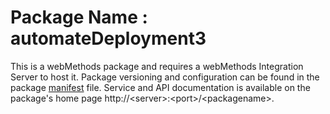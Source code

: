 # Package Name : automateDeployment3
This is a webMethods package and requires a webMethods Integration Server to host it. Package versioning and configuration can be found in the package [manifest](./automateDeployment3/manifest.v3) file. Service and API documentation is available on the package's home page http://&lt;server&gt;:&lt;port&gt;/&lt;packagename>.